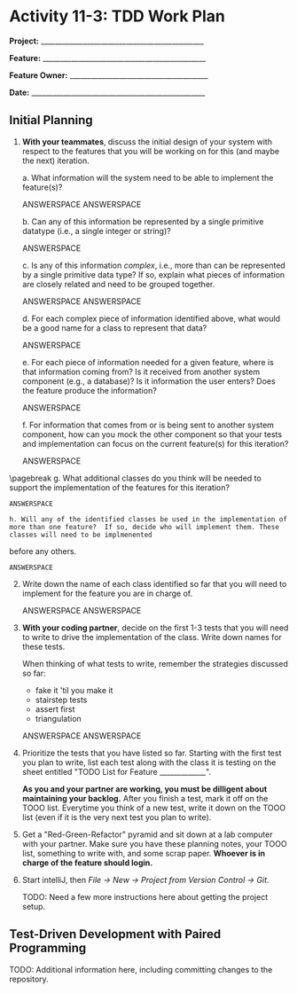 # Activity 11-3: TDD Work Plan

**Project:** ______________________________________________


**Feature:** ______________________________________________


**Feature Owner:** _______________________________________


**Date:** _________________________________________________

## Initial Planning

1. **With your teammates**, discuss the initial design of your system with respect to the features that you will be working on for this (and maybe the next) iteration.

	a. What information will the system need to be able to implement the feature(s)?  

	ANSWERSPACE
    ANSWERSPACE

	b. Can any of this information be represented by a single primitive datatype (i.e., a single integer or string)?

	ANSWERSPACE

	c. Is any of this information *complex*, i.e., more than can be represented by a single primitive data type?  If so, explain what pieces of information are closely related and need to be grouped together.  

	ANSWERSPACE
	ANSWERSPACE

	d. For each complex piece of information identified above, what would be a good name for a class to represent that data?

	ANSWERSPACE

	e. For each piece of information needed for a given feature, where is that information coming from?  Is it received from another system component (e.g., a database)? Is it information the user enters?  Does the feature produce the information? 

	ANSWERSPACE

	f. For information that comes from or is being sent to another system component, how can you mock the other component so that your tests and implementation can focus on the current feature(s) for this iteration?

	ANSWERSPACE

\pagebreak
	g. What additional classes do you think will be needed to support the implementation of the features for this iteration?

	ANSWERSPACE

	h. Will any of the identified classes be used in the implementation of more than one feature?  If so, decide who will implement them. These classes will need to be implmenented 
before any others.

	ANSWERSPACE

2. Write down the name of each class identified so far that you will need to implement for the feature you are in charge of. 

	ANSWERSPACE
	ANSWERSPACE

3. **With your coding partner**, decide on the first 1-3 tests that you will need to write to drive the implementation of the class. Write down names for these tests.

	When thinking of what tests to write, remember the strategies discussed so far:

	- fake it 'til you make it
	- stairstep tests
	- assert first
	- triangulation

	ANSWERSPACE
	ANSWERSPACE

4. Prioritize the tests that you have listed so far. Starting with the first test you plan to write, list each test along with the class it is testing on the sheet entitled "TODO List for Feature _____________".

	**As you and your partner are working, you must be dilligent about maintaining your backlog.** After you finish a test, mark it off on the TOOO list. Everytime you think of a new test, write it down on the TOOO list (even if it is the very next test you plan to write).

5. Get a "Red-Green-Refactor" pyramid and sit down at a lab computer with your partner. Make sure you have these planning notes, your TOOO list, something to write with, and some scrap paper. **Whoever is in charge of the feature should login.**

6. Start intelliJ, then *File -> New -> Project from Version Control -> Git*.

	TODO: Need a few more instructions here about getting the project setup.

## Test-Driven Development with Paired Programming

TODO: Additional information here, including committing changes to the repository.
